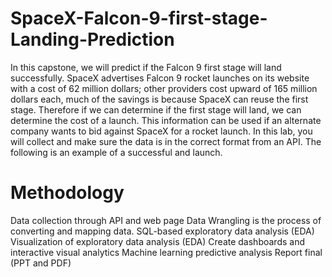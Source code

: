 # SpaceX-Falcon-9-first-stage-Landing-Prediction
In this capstone, we will predict if the Falcon 9 first stage will land successfully. SpaceX advertises Falcon 9 rocket launches on its website with a cost of 62 million dollars; other providers cost upward of 165 million dollars each, much of the savings is because SpaceX can reuse the first stage. Therefore if we can determine if the first stage will land, we can determine the cost of a launch. This information can be used if an alternate company wants to bid against SpaceX for a rocket launch. In this lab, you will collect and make sure the data is in the correct format from an API. The following is an example of a successful and launch.

# Methodology
Data collection through API and web page
Data Wrangling is the process of converting and mapping data.
SQL-based exploratory data analysis (EDA)
Visualization of exploratory data analysis (EDA)
Create dashboards and interactive visual analytics
Machine learning predictive analysis
Report final (PPT and PDF)
